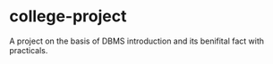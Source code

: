 # college-project
A project on the basis of DBMS introduction and its benifital fact with practicals.
